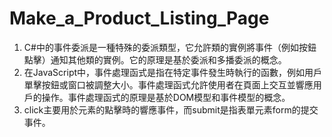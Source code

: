 # Make_a_Product_Listing_Page
1. C#中的事件委派是一種特殊的委派類型，它允許類的實例將事件（例如按鈕點擊）通知其他類的實例。它的原理是基於委派和多播委派的概念。
2. 在JavaScript中，事件處理函式是指在特定事件發生時執行的函數，例如用戶單擊按鈕或窗口被調整大小。事件處理函式允許使用者在頁面上交互並響應用戶的操作。事件處理函式的原理是基於DOM模型和事件模型的概念。
3. click主要用於元素的點擊時的響應事件，而submit是指表單元素form的提交事件。
